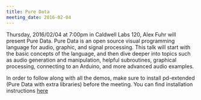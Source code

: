 ```yaml
---
title: Pure Data
meeting_date: 2016-02-04
---
```


Thursday, 2016/02/04 at 7:00pm in Caldwell Labs 120, Alex Fuhr will present Pure
Data. Pure Data is an open source visual programming language for audio,
graphic, and signal processing. This talk will start with the basic concepts of
the language, and then dive deeper into topics such as audio generation and
manipulation, helpful subroutines, graphical processing, connecting to an
Arduino, and more advanced audio examples.

In order to follow along with all the demos, make sure to install pd-extended
(Pure Data with extra libraries) before the meeting. You can find installation
instructions [here](http://puredata.info/downloads/pd-extended​)

<!--assumes presentation is a pdf-->
<!-- [download presentation]({{ site.baseurl }}/downloads/presentations/{{ page.path | remove: "_posts/" | replace: '.md', '.pdf' }}) -->




